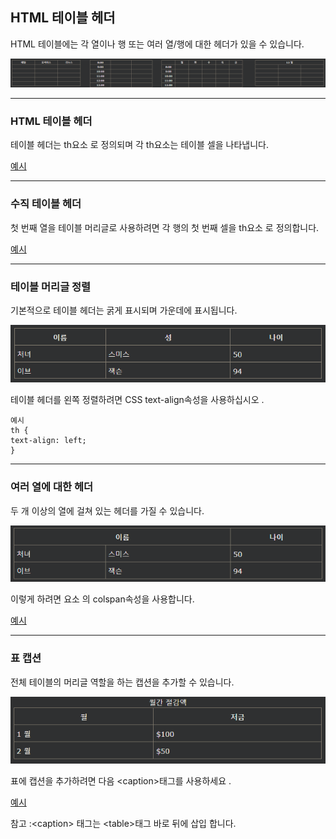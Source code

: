 ## HTML 테이블 헤더
HTML 테이블에는 각 열이나 행 또는 여러 열/행에 대한 헤더가 있을 수 있습니다.

<img src='./img/table6.png'>

***
### HTML 테이블 헤더
테이블 헤더는 th요소 로 정의되며 각 th요소는 테이블 셀을 나타냅니다.

[예시](./W3_HTML_day12-4-1.html)

***
### 수직 테이블 헤더
첫 번째 열을 테이블 머리글로 사용하려면 각 행의 첫 번째 셀을 th요소 로 정의합니다.

[예시](./W3_HTML_day12-4-2.html)

***
### 테이블 머리글 정렬
기본적으로 테이블 헤더는 굵게 표시되며 가운데에 표시됩니다.

<img src='./img/table7.png'>

테이블 헤더를 왼쪽 정렬하려면 CSS text-align속성을 사용하십시오 .

    예시
    th {
    text-align: left;
    }

***
### 여러 열에 대한 헤더
두 개 이상의 열에 걸쳐 있는 헤더를 가질 수 있습니다.

<img src='./img/table8.png'>

이렇게 하려면 <th> 요소 의 colspan속성을 사용합니다.

[예시](./W3_HTML_day12-4-3.html)

***
### 표 캡션
전체 테이블의 머리글 역할을 하는 캡션을 추가할 수 있습니다.

<img src='./img/table9.png'>

표에 캡션을 추가하려면 다음 \<caption>태그를 사용하세요 .

[예시](./W3_HTML_day12-4-4.html)

참고 :\<caption> 태그는 \<table>태그 바로 뒤에 삽입 합니다.